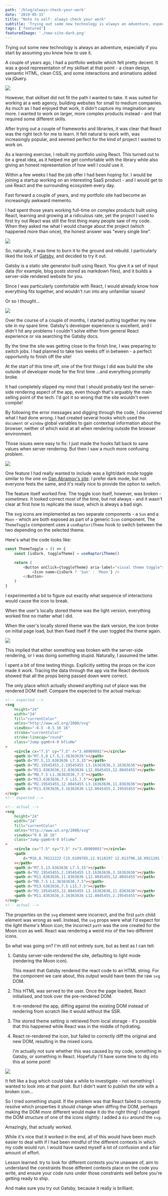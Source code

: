```yaml
---
path: '/blog/always-check-your-work'
date: '2019-05-15'
title: "Note to self: always check your work"
subtitle: 'Trying out some new technology is always an adventure, especially if you start by assuming you know how to use it.'
tags: ['featured']
featuredImage: './new-site-dark.png'
---
```


Trying out some new technology is always an adventure, especially if you start by assuming you know how to use it.

A couple of years ago, I had a portfolio website which felt pretty decent. It was a good representation of my skillset at that point - a clean design, semantic HTML, clean CSS, and some interactions and animations added via jQuery.

![](./old-site.png)

However, that skillset did not fit the path I wanted to take. It was suited for working at a web agency, building websites for small to medium companies. As much as I had enjoyed that work, it didn't capture my imagination any more. I wanted to work on larger, more complex products instead - and that required some different skills.

After trying out a couple of frameworks and libraries, it was clear that React was the right tech for me to learn. It felt natural to work with, was increasingly popular, and seemed perfect for the kind of project I wanted to work on.

As a learning exercise, I rebuilt my portfolio using React. This turned out to be a great idea, as it helped me get comfortable with the library while also giving an honest representation of how well I could use it.

Within a few weeks I had the job offer I had been hoping for. I would be joining a startup working on an interesting SaaS product - and I would get to use React and the surrounding ecosystem every day.

Fast forward a couple of years, and my portfolio site had become an increasingly awkward memento.

I had spent those years working full-time on complex products built using React, learning and growing at a ridiculous rate, yet the project I used to first try out React was still the first thing many people saw of my code. When they asked me what I would change about the project (which happened more than once), the honest answer was "every single line".

![](./fiery-sky.jpg)

So, naturally, it was time to burn it to the ground and rebuild. I particularly liked the look of [Gatsby](https://www.gatsbyjs.org/), and decided to try it out.

Gatsby is a static site generator built using React. You give it a set of input data (for example, blog posts stored as markdown files), and it builds a server-side rendered website for you.

Since I was particularly comfortable with React, I would already know how everything fits together, and wouldn't run into any unfamiliar issues!

Or so I thought...

![](./new-site-dark.png)

Over the course of a couple of months, I started putting together my new site in my spare time. Gatsby's developer experience is excellent, and I didn't hit any problems I couldn't solve either from general React experience or via searching the Gatsby docs.

By the time the site was getting close to the finish line, I was preparing to switch jobs. I had planned to take two weeks off in between - a perfect opportunity to finish off the site!

At the start of this time off, one of the first things I did was build the site outside of developer mode for the first time ...and everything promptly broke.

It had completely slipped my mind that I should probably test the server-side rendering aspect of the app, even though that's arguably the main selling point of the tech. I'd got it so wrong that the site wouldn't even compile!

By following the error messages and digging through the code, I discovered what I had done wrong. I had created several hooks which used the `document` or `window` global variables to gain contextual information about the browser, neither of which exist at all when rendering outside the browser environment.

Those issues were easy to fix: I just made the hooks fall back to sane values when server rendering. But then I saw a much more confusing problem.

![](./new-site-light.png)

One feature I had really wanted to include was a light/dark mode toggle similar to the one on [Dan Abramov's site](https://overreacted.io/). I prefer dark mode, but not everyone feels the same, and it's really nice to provide the option to switch.

The feature itself worked fine. The toggle icon itself, however, was broken - _sometimes_. It looked correct most of the time, but not always - and it wasn't clear at first how to replicate the issue, which is always a bad sign.

The svg icons are implemented as two separate components - a `Sun` and a `Moon` - which are both exposed as part of a generic `Icon` component. The `ThemeToggle` component uses a `useRaptoriTheme` hook to switch between the two depending on the selected theme.

Here's what the code looks like:

```javascript
const ThemeToggle = () => {
	const [isDark, toggleTheme] = useRaptoriTheme()

	return (
		<Button onClick={toggleTheme} aria-label="visual theme toggle">
			<Icon name={isDark ? 'Sun' : 'Moon'} />
		</Button>
	)
}
```

I experimented a bit to figure out exactly what sequence of interactions would cause the icon to break.

When the user's locally stored theme was the light version, everything worked fine no matter what I did.

When the user's locally stored theme was the dark version, the icon broke on initial page load, but then fixed itself if the user toggled the theme again.

![](./broken-icon.png)

This implied that either something was broken with the server-side rendering, or I was doing something stupid. Naturally, I assumed the latter.

I spent a bit of time testing things. Explicitly setting the props on the icon made it work. Tracing the data through the app via the React devtools showed that all the props being passed down were correct.

The only place which actually showed anything out of place was the rendered DOM itself. Compare the expected to the actual markup:

```html
<!-- expected -->
<svg
	height="24"
	width="24"
	fill="currentColor"
	xmlns="http://www.w3.org/2000/svg"
	viewBox="-0.5 -0.5 16 16"
	stroke="currentColor"
	stroke-linecap="round"
	class="Jump-gqm6r4-0 bfiuHw"
>
	<circle cx="7.5" cy="7.5" r="3.40909091"></circle>
	<path d="M7.5,0 L7.5,1.36363636"></path>
	<path d="M7.5,13.6363636 L7.5,15"></path>
	<path d="M2.19545455,2.19545455 L3.16363636,3.16363636"></path>
	<path d="M11.8363636,11.8363636 L12.8045455,12.8045455"></path>
	<path d="M0,7.5 L1.36363636,7.5"></path>
	<path d="M13.6363636,7.5 L15,7.5"></path>
	<path d="M2.19545455,12.8045455 L3.16363636,11.8363636"></path>
	<path d="M11.8363636,3.16363636 L12.8045455,2.19545455"></path>
</svg>
<!-- expected -->
```

```html
<!-- actual -->
<svg
	height="24"
	width="24"
	fill="currentColor"
	xmlns="http://www.w3.org/2000/svg"
	viewBox="0 0 16 16"
	class="Jump-gqm6r4-0 bfiuHw"
>
	<circle cx="7.5" cy="7.5" r="3.40909091"></circle>
	<path
		d="M16,8.70222222 C15.6109785,12.9118297 12.013796,16.0921201 7.78824575,15.9622829 C3.56269547,15.8324458 0.167554209,12.4373045 0.037717076,8.21175425 C-0.0921200574,3.98620398 3.08817031,0.389021531 7.29777778,0 C5.46698838,2.47684597 5.72378363,5.92040284 7.9016904,8.0983096 C10.0795972,10.2762164 13.523154,10.5330116 16,8.70222222 Z"
	></path>
	<path d="M7.5,13.6363636 L7.5,15"></path>
	<path d="M2.19545455,2.19545455 L3.16363636,3.16363636"></path>
	<path d="M11.8363636,11.8363636 L12.8045455,12.8045455"></path>
	<path d="M0,7.5 L1.36363636,7.5"></path>
	<path d="M13.6363636,7.5 L15,7.5"></path>
	<path d="M2.19545455,12.8045455 L3.16363636,11.8363636"></path>
	<path d="M11.8363636,3.16363636 L12.8045455,2.19545455"></path>
</svg>
<!-- actual -->
```

The properties on the `svg` element were incorrect, and the first `path` child element was wrong as well. Instead, the `svg` props were what I'd expect for the _light theme's_ Moon icon; the incorrect `path` was the one created for the Moon icon as well. React was rendering a weird mix of the two different icons.

So what was going on? I'm still not entirely sure, but as best as I can tell:

1.  Gatsby server-side-rendered the site, defaulting to light mode (rendering the Moon icon).

    This meant that Gatsby rendered the react code to an HTML string. For the component we care about, this output would have been the raw `svg` DOM.

1.  This HTML was served to the user. Once the page loaded, React initialised, and took over the pre-rendered DOM.

    It re-rendered the app, diffing against the existing DOM instead of rendering from scratch like it would without the SSR.

1.  The stored theme setting is retrieved from local storage - it's possible that this happened while React was in the middle of hydrating.
1.  React re-rendered the icon, but failed to correctly diff the original and new DOM, resulting in the mixed icons.

    I'm actually not sure whether this was caused by my code, something in Gatsby, or something in React. Hopefully I'll have some time to dig into this at some point!

![](./lightbulb.jpg)

It felt like a bug which could take a while to investigate - not something I wanted to look into at that point. But I didn't want to publish the site with a broken icon...

So I tried something stupid. If the problem was that React failed to correctly resolve which properties it should change when diffing the DOM, perhaps making the DOM _more_ different would make it do the right thing! I changed the DOM structure of one of the icons slightly: I added a `div` around the `svg`.

Amazingly, that actually worked.

While it's nice that it worked in the end, all of this would have been much easier to deal with if I had been mindful of the different contexts in which my code would run. I would have saved myself a lot of confusion and a fair amount of effort.

Lesson learned: try to look for different contexts you're unaware of, aim to understand the constraints those different contexts place on the code you write, and ensure your code runs under those constraints well before you're getting ready to ship.

And make sure you try out Gatsby, because it really is brilliant.
